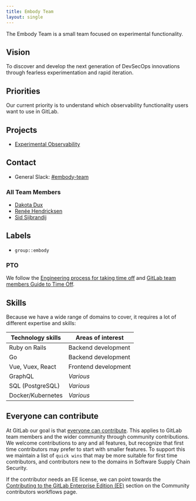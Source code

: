```yaml
---
title: Embody Team
layout: single
---
```


The Embody Team is a small team focused on experimental functionality.

## Vision

To discover and develop the next generation of DevSecOps innovations through fearless experimentation and rapid iteration.

## Priorities

Our current priority is to understand which observability functionality users want to use in GitLab.

## Projects

- [Experimental Observability](https://gitlab.com/groups/experimental-observability)

## Contact

- General Slack: [#embody-team](https://app.slack.com/client/T02592416/C0845DKFB52)

### All Team Members

- [Dakota Dux](/handbook/company/team/#dakotadux)
- [Renée Hendricksen](/handbook/company/team/#reneehendricksen)
- [Sid Sijbrandij](/handbook/company/team/#sytses)

## Labels

- `group::embody`

### PTO

We follow the [Engineering process for taking time off](/handbook/engineering/#taking-time-off) and [GitLab team members Guide to Time Off](/handbook/people-group/paid-time-off/#a-gitlab-team-members-guide-to-time-off).

## Skills

Because we have a wide range of domains to cover, it requires a lot of different expertise and skills:

| Technology skills | Areas of interest    |
|-------------------|----------------------|
| Ruby on Rails     | Backend development  |
| Go                | Backend development  |
| Vue, Vuex, React  | Frontend development |
| GraphQL           | *Various*            |
| SQL (PostgreSQL)  | *Various*            |
| Docker/Kubernetes | *Various*     |

## Everyone can contribute

At GitLab our goal is that [everyone can contribute](/handbook/company/mission/#contribute-to-gitlab-application). This applies to GitLab team members and the wider community through community contributions. We welcome contributions to any and all features, but recognize that first time contributors may prefer to start with smaller features. To support this we maintain a list of `quick wins` that may be more suitable for first time contributors, and contributors new to the domains in Software Supply Chain Security.

If the contributor needs an EE license, we can point towards the [Contributing to the GitLab Enterprise Edition (EE)](/handbook/marketing/developer-relations/contributor-success/community-contributors-workflows/#contributing-to-the-gitlab-enterprise-edition-ee) section on the Community contributors workflows page.
